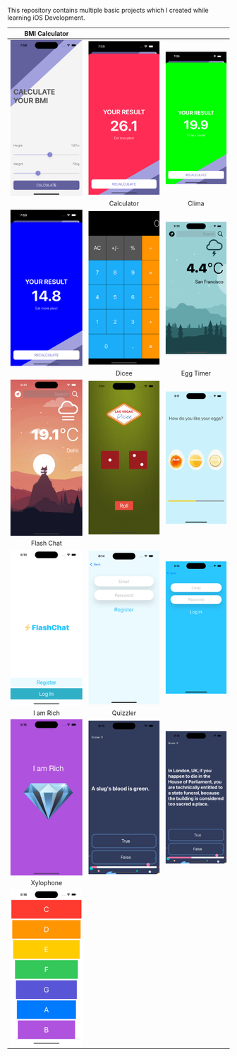 This repository contains multiple basic projects which I created while learning iOS Development.


| BMI Calculator |  |   |
|:-:|:-:|:-:|
| ![1](images/bmi-0.png?raw=true) | ![3](images/bmi-1.png?raw=true) | ![3](images/bmi-2.png?raw=true) |
|  |  Calculator | Clima |
| ![4](images/bmi-3.png?raw=true) | ![5](images/calculator.png?raw=true) | ![6](images/clima-0.png?raw=true) |
|  |  Dicee | Egg Timer |
| ![4](images/clima-1.png?raw=true) | ![5](images/dicee.png?raw=true) | ![6](images/egg-timer.png?raw=true) |
| Flash Chat |   |  |
| ![4](images/flash-chat-0.png?raw=true) | ![5](images/flash-chat-1.png?raw=true) | ![6](images/flash-chat-2.png?raw=true) |
| I am Rich |  Quizzler |  |
| ![4](images/i-am-rich.png?raw=true) | ![5](images/quizzler-0.png?raw=true) | ![6](images/quizzler-1.png?raw=true) |
| Xylophone |   |  |
| ![4](images/xylophone.png?raw=true) | | |
